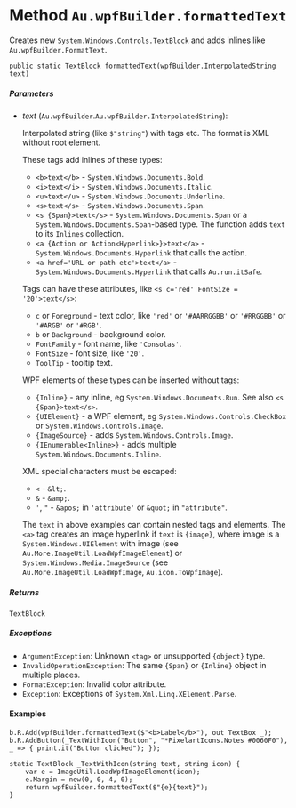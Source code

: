 # Method `Au.wpfBuilder.formattedText`

Creates new `System.Windows.Controls.TextBlock` and adds inlines like `Au.wpfBuilder.FormatText`.

```
public static TextBlock formattedText(wpfBuilder.InterpolatedString text)
```

##### Parameters

- *text*  (`Au.wpfBuilder`.`Au.wpfBuilder.InterpolatedString`):

    Interpolated string (like `$"string"`) with tags etc. The format is XML without root element.

    These tags add inlines of these types:

    - `<b>text</b>` - `System.Windows.Documents.Bold`.
    - `<i>text</i>` - `System.Windows.Documents.Italic`.
    - `<u>text</u>` - `System.Windows.Documents.Underline`.
    - `<s>text</s>` - `System.Windows.Documents.Span`.
    - `<s {Span}>text</s>` - `System.Windows.Documents.Span` or a `System.Windows.Documents.Span`-based type. The function adds `text` to its `Inlines` collection.
    - `<a {Action or Action<Hyperlink>}>text</a>` - `System.Windows.Documents.Hyperlink` that calls the action.
    - `<a href='URL or path etc'>text</a>` - `System.Windows.Documents.Hyperlink` that calls `Au.run.itSafe`.

    Tags can have these attributes, like `<s c='red' FontSize = '20'>text</s>`:

    - `c` or `Foreground` - text color, like `'red'` or `'#AARRGGBB'` or `'#RRGGBB'` or `'#ARGB'` or `'#RGB'`.
    - `b` or `Background` - background color.
    - `FontFamily` - font name, like `'Consolas'`.
    - `FontSize` - font size, like `'20'`.
    - `ToolTip` - tooltip text.

    WPF elements of these types can be inserted without tags:

    - `{Inline}` - any inline, eg `System.Windows.Documents.Run`. See also `<s {Span}>text</s>`.
    - `{UIElement}` - a WPF element, eg `System.Windows.Controls.CheckBox` or `System.Windows.Controls.Image`.
    - `{ImageSource}` - adds `System.Windows.Controls.Image`.
    - `{IEnumerable<Inline>}` - adds multiple `System.Windows.Documents.Inline`.

    XML special characters must be escaped:

    - `<` - `&lt;`.
    - `&` - `&amp;`.
    - `'`, `"` - `&apos;` in `'attribute'` or `&quot;` in `"attribute"`.

    The `text` in above examples can contain nested tags and elements. The `<a>` tag creates an image hyperlink if `text` is `{image}`, where image is a `System.Windows.UIElement` with image (see `Au.More.ImageUtil.LoadWpfImageElement`) or `System.Windows.Media.ImageSource` (see `Au.More.ImageUtil.LoadWpfImage`, `Au.icon.ToWpfImage`).

##### Returns

`TextBlock`

##### Exceptions

- `ArgumentException`:
    Unknown `<tag>` or unsupported `{object}` type.
- `InvalidOperationException`:
    The same `{Span}` or `{Inline}` object in multiple places.
- `FormatException`:
    Invalid color attribute.
- `Exception`:
    Exceptions of `System.Xml.Linq.XElement.Parse`.

#### Examples

```
b.R.Add(wpfBuilder.formattedText($"<b>Label</b>"), out TextBox _);
b.R.AddButton(_TextWithIcon("Button", "*PixelartIcons.Notes #0060F0"), _ => { print.it("Button clicked"); });

static TextBlock _TextWithIcon(string text, string icon) {
	var e = ImageUtil.LoadWpfImageElement(icon);
	e.Margin = new(0, 0, 4, 0);
	return wpfBuilder.formattedText($"{e}{text}");
}
```